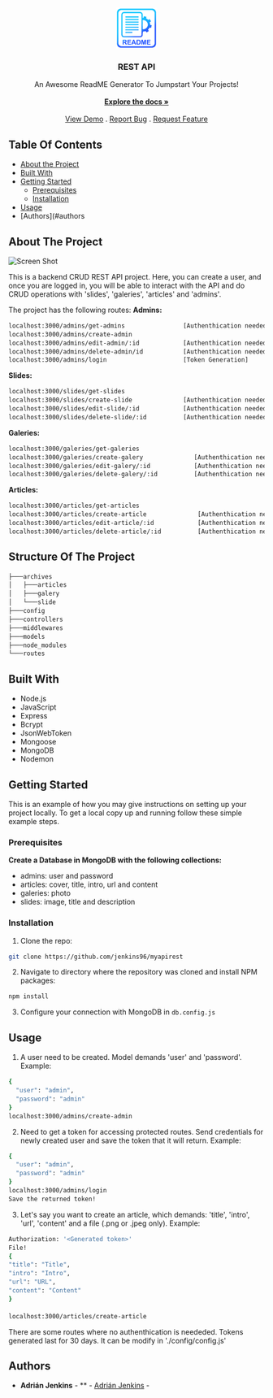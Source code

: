 <br/>
<p align="center">
  <a href="https://github.com/jenkins96/myapirest">
    <img src="images/logo.png" alt="Logo" width="80" height="80">
  </a>

  <h3 align="center">REST API</h3>

  <p align="center">
    An Awesome ReadME Generator To Jumpstart Your Projects!
    <br/>
    <br/>
    <a href="https://github.com/jenkins96/myapirest"><strong>Explore the docs »</strong></a>
    <br/>
    <br/>
    <a href="https://github.com/jenkins96/myapirest">View Demo</a>
    .
    <a href="https://github.com/jenkins96/myapirest/issues">Report Bug</a>
    .
    <a href="https://github.com/jenkins96/myapirest/issues">Request Feature</a>
  </p>
</p>




## Table Of Contents

* [About the Project](#about-the-project)
* [Built With](#built-with)
* [Getting Started](#getting-started)
  * [Prerequisites](#prerequisites)
  * [Installation](#installation)
* [Usage](#usage)
* [Authors](#authors

## About The Project

![Screen Shot](images/screenshot.png)

This is a backend CRUD REST API project.
Here, you can create a user, and once you are logged in, you will be able to interact with the API and do CRUD operations with 'slides', 'galeries', 'articles' and 'admins'.

The project has the following routes:
**Admins:**
```sh
localhost:3000/admins/get-admins                [Authenthication needed]
localhost:3000/admins/create-admin
localhost:3000/admins/edit-admin/:id            [Authenthication needed]
localhost:3000/admins/delete-admin/id           [Authenthication needed]
localhost:3000/admins/login                     [Token Generation]
```
**Slides:**
```sh
localhost:3000/slides/get-slides
localhost:3000/slides/create-slide              [Authenthication needed]
localhost:3000/slides/edit-slide/:id            [Authenthication needed]
localhost:3000/slides/delete-slide/:id          [Authenthication needed]
```
**Galeries:**
```sh
localhost:3000/galeries/get-galeries
localhost:3000/galeries/create-galery              [Authenthication needed]
localhost:3000/galeries/edit-galery/:id            [Authenthication needed]
localhost:3000/galeries/delete-galery/:id          [Authenthication needed]
```
**Articles:**
```sh
localhost:3000/articles/get-articles
localhost:3000/articles/create-article              [Authenthication needed]
localhost:3000/articles/edit-article/:id            [Authenthication needed]
localhost:3000/articles/delete-article/:id          [Authenthication needed]
```

## Structure Of The Project
```bash
├───archives
│   ├───articles
│   ├───galery
│   └───slide
├───config
├───controllers
├───middlewares
├───models
├───node_modules
└───routes
```


## Built With

* Node.js
* JavaScript
* Express
* Bcrypt
* JsonWebToken
* Mongoose
* MongoDB
* Nodemon

## Getting Started

This is an example of how you may give instructions on setting up your project locally.
To get a local copy up and running follow these simple example steps.

### Prerequisites

**Create a Database in MongoDB with the following collections:**
* admins: user and password
* articles: cover, title, intro, url and content
* galeries: photo
* slides: image, title and description 

### Installation

1. Clone the repo:

```sh
git clone https://github.com/jenkins96/myapirest
```

2. Navigate to directory where the repository was cloned and install NPM packages:

```sh
npm install
```

3. Configure your connection with MongoDB in `db.config.js`



## Usage
1. A user need to be created. Model demands 'user' and 'password'.
Example:
```sh
{
  "user": "admin",
  "password": "admin"
}
localhost:3000/admins/create-admin
```
2. Need to get a token for accessing protected routes. Send credentials for newly created user and save the token that it will return.
Example:
```sh
{
  "user": "admin",
  "password": "admin"
}
localhost:3000/admins/login
Save the returned token!
```
3. Let's say you want to create an article, which demands: 'title', 'intro', 'url', 'content' and a file (.png or .jpeg only).
Example:
```sh
Authorization: '<Generated token>'
File!
{
"title": "Title",
"intro": "Intro",
"url": "URL",
"content": "Content"
}

localhost:3000/articles/create-article
```

There are some routes where no authenthication is neededed.
Tokens generated last for 30 days. It can be modify in './config/config.js' 

## Authors

* **Adrián Jenkins** - ** - [Adrián Jenkins](https://github.com/jenkins96) - 

